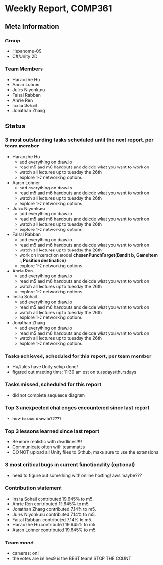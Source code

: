 # Weekly Report, COMP361

## Meta Information

### Group

 * Hexanome-09
 * C#/Unity 2D

### Team Members

 * Hanaozhe Hu
 * Aaron Lohner
 * Jules Niyonkuru
 * Faisal Rabbani
 * Annie Ren
 * Insha Sohail
 * Jonathan Zhang


## Status

### 3 most outstanding tasks scheduled until the next report, per team member

 * Hanaozhe Hu
   * add everything on draw.io
   * read m5 and m6 handouts and deicde what you want to work on
   * watch all lectures up to tuesday the 26th
   * explore 1-2 networking options
 * Aaron Lohner
   * add everything on draw.io
   * read m5 and m6 handouts and deicde what you want to work on
   * watch all lectures up to tuesday the 26th
   * explore 1-2 networking options
 * Jules Niyonkuru
   * add everything on draw.io
   * read m5 and m6 handouts and deicde what you want to work on
   * watch all lectures up to tuesday the 26th
   * explore 1-2 networking options
 * Faisal Rabbani
   * add everything on draw.io
   * read m5 and m6 handouts and deicde what you want to work on
   * watch all lectures up to tuesday the 26th
   * work on interaction model **chosenPunchTarget(Bandit b, GameItem l, Position destination)**
   * explore 1-2 networking options
 * Annie Ren
   * add everything on draw.io
   * read m5 and m6 handouts and deicde what you want to work on
   * watch all lectures up to tuesday the 26th
   * explore 1-2 networking options
 * Insha Sohail
   * add everything on draw.io
   * read m5 and m6 handouts and deicde what you want to work on
   * watch all lectures up to tuesday the 26th
   * explore 1-2 networking options
 * Jonathan Zhang
   * add everything on draw.io
   * read m5 and m6 handouts and deicde what you want to work on
   * watch all lectures up to tuesday the 26th
   * explore 1-2 networking options

### Tasks achieved, scheduled for this report, per team member
   * Hu/Jules have Unity setup done!
   * figured out meeting time: 11:30 am est on tuesdays/thursdays

### Tasks missed, scheduled for this report 
   * did not complete sequence diagram

### Top 3 unexpected challenges encountered since last report
   * how to use draw.io?????

### Top 3 lessons learned since last report
   * Be more realistic with deadlines!!!!!
   * Communicate often with teammates
   * DO NOT upload all Unity files to Github, make sure to use the extensions

### 3 most critical bugs in current functionality (optional)
   * need to figure out something with online hosting! aws maybe???

### Contribution statement
   * Insha Sohail contributed 19.645% to m5.
   * Annie Ren contributed 19.645% to m5.
   * Jonathan Zhang contributed 7.14% to m5.
   * Jules Niyonkuru contributed 7.14% to m5.
   * Faisal Rabbani contributed 7.14% to m5.
   * Hanaozhe Hu contributed 19.645% to m5.
   * Aaron Lohner contributed 19.645% to m5.
   

### Team mood

   * cameras: on! 
   * the votes are in! hex9 is the BEST team! STOP THE COUNT
